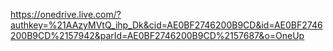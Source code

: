 https://onedrive.live.com/?authkey=%21AAzyMVtQ_ihp_Dk&cid=AE0BF2746200B9CD&id=AE0BF2746200B9CD%2157942&parId=AE0BF2746200B9CD%2157687&o=OneUp